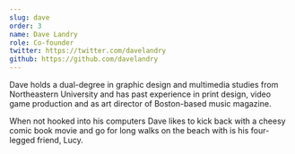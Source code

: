 ```yaml
---
slug: dave
order: 3
name: Dave Landry
role: Co-founder
twitter: https://twitter.com/davelandry
github: https://github.com/davelandry
---
```


Dave holds a dual-degree in graphic design and multimedia studies from Northeastern University and has past experience in print design, video game production and as art director of Boston-based music magazine.

When not hooked into his computers Dave likes to kick back with a cheesy comic book movie and go for long walks on the beach with is his four-legged friend, Lucy.
